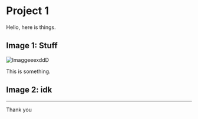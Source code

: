 # Project 1

Hello, here is things.

## Image 1: Stuff

![ImaggeeexddD](/api/placeholder/800/600)

This is something.

## Image 2: idk


---

Thank you